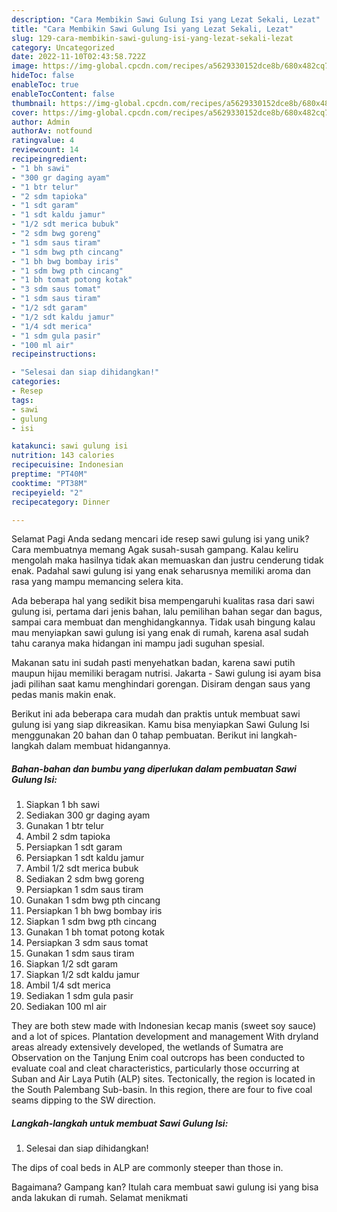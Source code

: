 ```yaml
---
description: "Cara Membikin Sawi Gulung Isi yang Lezat Sekali, Lezat"
title: "Cara Membikin Sawi Gulung Isi yang Lezat Sekali, Lezat"
slug: 129-cara-membikin-sawi-gulung-isi-yang-lezat-sekali-lezat
category: Uncategorized
date: 2022-11-10T02:43:58.722Z
image: https://img-global.cpcdn.com/recipes/a5629330152dce8b/680x482cq70/sawi-gulung-isi-foto-resep-utama.jpg
hideToc: false
enableToc: true
enableTocContent: false
thumbnail: https://img-global.cpcdn.com/recipes/a5629330152dce8b/680x482cq70/sawi-gulung-isi-foto-resep-utama.jpg
cover: https://img-global.cpcdn.com/recipes/a5629330152dce8b/680x482cq70/sawi-gulung-isi-foto-resep-utama.jpg
author: Admin
authorAv: notfound
ratingvalue: 4
reviewcount: 14
recipeingredient:
- "1 bh sawi"
- "300 gr daging ayam"
- "1 btr telur"
- "2 sdm tapioka"
- "1 sdt garam"
- "1 sdt kaldu jamur"
- "1/2 sdt merica bubuk"
- "2 sdm bwg goreng"
- "1 sdm saus tiram"
- "1 sdm bwg pth cincang"
- "1 bh bwg bombay iris"
- "1 sdm bwg pth cincang"
- "1 bh tomat potong kotak"
- "3 sdm saus tomat"
- "1 sdm saus tiram"
- "1/2 sdt garam"
- "1/2 sdt kaldu jamur"
- "1/4 sdt merica"
- "1 sdm gula pasir"
- "100 ml air"
recipeinstructions:

- "Selesai dan siap dihidangkan!"
categories:
- Resep
tags:
- sawi
- gulung
- isi

katakunci: sawi gulung isi 
nutrition: 143 calories
recipecuisine: Indonesian
preptime: "PT40M"
cooktime: "PT38M"
recipeyield: "2"
recipecategory: Dinner

---
```



Selamat Pagi Anda sedang mencari ide resep sawi gulung isi yang unik? Cara membuatnya memang Agak susah-susah gampang. Kalau keliru mengolah maka hasilnya tidak akan memuaskan dan justru cenderung tidak enak. Padahal sawi gulung isi yang enak seharusnya memiliki aroma dan rasa yang mampu memancing selera kita.


Ada beberapa hal yang sedikit bisa mempengaruhi kualitas rasa dari sawi gulung isi, pertama dari jenis bahan, lalu pemilihan bahan segar dan bagus, sampai cara membuat dan menghidangkannya. Tidak usah bingung kalau mau menyiapkan sawi gulung isi yang enak di rumah, karena asal sudah tahu caranya maka hidangan ini mampu jadi suguhan spesial.

Makanan satu ini sudah pasti menyehatkan badan, karena sawi putih maupun hijau memiliki beragam nutrisi. Jakarta - Sawi gulung isi ayam bisa jadi pilihan saat kamu menghindari gorengan. Disiram dengan saus yang pedas manis makin enak.


Berikut ini ada beberapa cara mudah dan praktis untuk membuat sawi gulung isi yang siap dikreasikan. Kamu bisa menyiapkan Sawi Gulung Isi menggunakan 20 bahan dan 0 tahap pembuatan. Berikut ini langkah-langkah dalam membuat hidangannya.

<!--inarticleads1-->

##### Bahan-bahan dan bumbu yang diperlukan dalam pembuatan Sawi Gulung Isi:

1. Siapkan 1 bh sawi
1. Sediakan 300 gr daging ayam
1. Gunakan 1 btr telur
1. Ambil 2 sdm tapioka
1. Persiapkan 1 sdt garam
1. Persiapkan 1 sdt kaldu jamur
1. Ambil 1/2 sdt merica bubuk
1. Sediakan 2 sdm bwg goreng
1. Persiapkan 1 sdm saus tiram
1. Gunakan 1 sdm bwg pth cincang
1. Persiapkan 1 bh bwg bombay iris
1. Siapkan 1 sdm bwg pth cincang
1. Gunakan 1 bh tomat potong kotak
1. Persiapkan 3 sdm saus tomat
1. Gunakan 1 sdm saus tiram
1. Siapkan 1/2 sdt garam
1. Siapkan 1/2 sdt kaldu jamur
1. Ambil 1/4 sdt merica
1. Sediakan 1 sdm gula pasir
1. Sediakan 100 ml air


They are both stew made with Indonesian kecap manis (sweet soy sauce) and a lot of spices. Plantation development and management With dryland areas already extensively developed, the wetlands of Sumatra are Observation on the Tanjung Enim coal outcrops has been conducted to evaluate coal and cleat characteristics, particularly those occurring at Suban and Air Laya Putih (ALP) sites. Tectonically, the region is located in the South Palembang Sub-basin. In this region, there are four to five coal seams dipping to the SW direction. 

<!--inarticleads2-->

##### Langkah-langkah untuk membuat Sawi Gulung Isi:


1. Selesai dan siap dihidangkan!

The dips of coal beds in ALP are commonly steeper than those in. 

Bagaimana? Gampang kan? Itulah cara membuat sawi gulung isi yang bisa anda lakukan di rumah. Selamat menikmati
